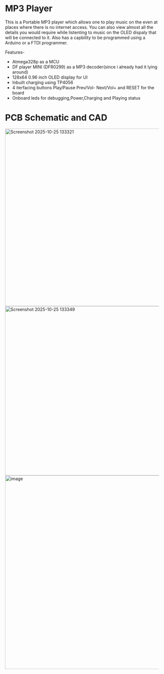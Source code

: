 # MP3 Player

This is a Portable MP3 player which allows one to play music on the even at places where there is no internet access.
You can also view almost all the details you would require while listenting to music on the OLED dispaly that will be connected to it.
Also has a capbility to be programmed using a Arduino or a FTDI programmer.

Features-
- Atmega328p as a MCU
- DF player MINI (DFR0299) as a MP3 decoder(since i already had it lying around)
- 128x64 0.96 inch OLED display for UI
- Inbuilt charging using TP4056
- 4 iterfacing buttons Play/Pause  Prev/Vol-  Next/Vol+ and RESET for the board 
- Onboard leds for debugging,Power,Charging and Playing status

# PCB Schematic and CAD
<img width="695" height="582" alt="Screenshot 2025-10-25 133321" src="https://github.com/user-attachments/assets/1e41b7ca-78dd-4378-99c0-326a84a2edf6" />
<img width="615" height="555" alt="Screenshot 2025-10-25 133349" src="https://github.com/user-attachments/assets/f8b7e67e-485f-413b-8c9c-cf7a38d8dc1d" />
<img width="960" height="635" alt="image" src="https://github.com/user-attachments/assets/c3a44214-22f8-419a-955f-ac7c71c87541" />

